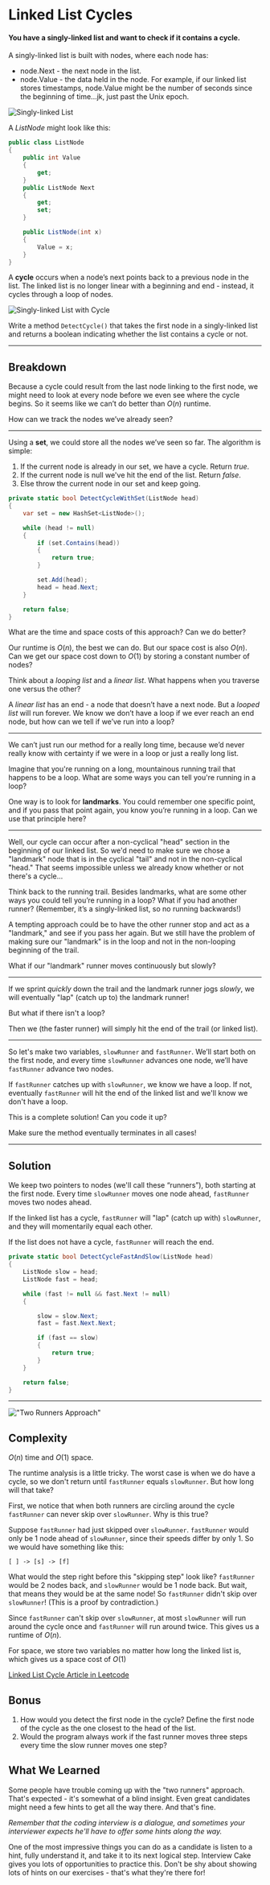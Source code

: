 # Linked List Cycles

#### You have a singly-linked list and want to check if it contains a cycle.

A singly-linked list is built with nodes, where each node has:

- node.Next - the next node in the list.
- node.Value - the data held in the node. For example, if our linked list stores timestamps, node.Value might be the number of seconds since the beginning of time...jk, just past the Unix epoch.

![Singly-linked List](https://i.ibb.co/QbDGGqx/singly-linkedlist.png "Singly-linked List")

A _ListNode_ might look like this:

```cs
public class ListNode
{
    public int Value
    {
        get;
    }
    public ListNode Next
    {
        get;
        set;
    }

    public ListNode(int x)
    {
        Value = x;
    }
}
```

A **cycle** occurs when a node’s next points back to a previous node in the list. The linked list is no longer linear with a beginning and end - instead, it cycles through a loop of nodes.

![Singly-linked List with Cycle](https://i.ibb.co/FwKqSdR/1473367882-8b197c6f91-Linked-List-Cycle.png "Singly-linked List with Cycle")

Write a method `DetectCycle()` that takes the first node in a singly-linked list and returns a boolean indicating whether the list contains a cycle or not.

***

## Breakdown

Because a cycle could result from the last node linking to the first node, we might need to look at every node before we even see where the cycle begins. So it seems like we can’t do better than $`O(n)`$ runtime.

How can we track the nodes we’ve already seen?

***

Using a **set**, we could store all the nodes we’ve seen so far. The algorithm is simple:

1. If the current node is already in our set, we have a cycle. Return *true*.
1. If the current node is null we've hit the end of the list. Return *false*.
1. Else throw the current node in our set and keep going.

```cs
private static bool DetectCycleWithSet(ListNode head)
{
    var set = new HashSet<ListNode>();

    while (head != null)
    {
        if (set.Contains(head))
        {
            return true;
        }

        set.Add(head);
        head = head.Next;
    }

    return false;
}
```

What are the time and space costs of this approach? Can we do better?

Our runtime is $`O(n)`$, the best we can do. But our space cost is also $`O(n)`$. Can we get our space cost down to $`O(1)`$ by storing a constant number of nodes?

Think about a *looping list* and a *linear list*. What happens when you traverse one versus the other?

A *linear list* has an end - a node that doesn’t have a next node. But a *looped list* will run forever. We know we don’t have a loop if we ever reach an end node, but how can we tell if we’ve run into a loop?

***

We can’t just run our method for a really long time, because we’d never really know with certainty if we were in a loop or just a really long list.

Imagine that you're running on a long, mountainous running trail that happens to be a loop. What are some ways you can tell you're running in a loop?

One way is to look for **landmarks**. You could remember one specific point, and if you pass that point again, you know you’re running in a loop. Can we use that principle here?

***

Well, our cycle can occur after a non-cyclical "head" section in the beginning of our linked list. So we'd need to make sure we chose a "landmark" node that is in the cyclical "tail" and not in the non-cyclical "head." That seems impossible unless we already know whether or not there's a cycle...

Think back to the running trail. Besides landmarks, what are some other ways you could tell you’re running in a loop? What if you had another runner? (Remember, it’s a singly-linked list, so no running backwards!)

A tempting approach could be to have the other runner stop and act as a "landmark," and see if you pass her again. But we still have the problem of making sure our "landmark" is in the loop and not in the non-looping beginning of the trail.

What if our "landmark" runner moves continuously but slowly?

***

If we sprint *quickly* down the trail and the landmark runner jogs *slowly*, we will eventually "lap" (catch up to) the landmark runner!

But what if there isn't a loop?

Then we (the faster runner) will simply hit the end of the trail (or linked list).

***

So let's make two variables, `slowRunner` and `fastRunner`. We’ll start both on the first node, and every time `slowRunner` advances one node, we’ll have `fastRunner` advance two nodes.

If `fastRunner` catches up with `slowRunner`, we know we have a loop. If not, eventually `fastRunner` will hit the end of the linked list and we'll know we don't have a loop.

This is a complete solution! Can you code it up?

Make sure the method eventually terminates in all cases!

***

## Solution

We keep two pointers to nodes (we'll call these “runners”), both starting at the first node. Every time `slowRunner` moves one node ahead, `fastRunner` moves two nodes ahead.

If the linked list has a cycle, `fastRunner` will "lap" (catch up with) `slowRunner`, and they will momentarily equal each other.

If the list does not have a cycle, `fastRunner` will reach the end.

```cs
private static bool DetectCycleFastAndSlow(ListNode head)
{
    ListNode slow = head;
    ListNode fast = head;

    while (fast != null && fast.Next != null)
    {

        slow = slow.Next;
        fast = fast.Next.Next;

        if (fast == slow)
        {
            return true;
        }
    }

    return false;
}
```

***

!["Two Runners Approach"](https://upload.wikimedia.org/wikipedia/commons/thumb/5/5f/Tortoise_and_hare_algorithm.svg/1024px-Tortoise_and_hare_algorithm.svg.png "Two Runners Approach")

## Complexity

$`O(n)`$ time and $`O(1)`$ space.

The runtime analysis is a little tricky. The worst case is when we do have a cycle, so we don't return until `fastRunner` equals `slowRunner`. But how long will that take?

First, we notice that when both runners are circling around the cycle `fastRunner` can never skip over `slowRunner`. Why is this true?

Suppose `fastRunner` had just skipped over `slowRunner`. `fastRunner` would only be 1 node ahead of `slowRunner`, since their speeds differ by only 1. So we would have something like this:

```
[ ] -> [s] -> [f]
```

What would the step right before this "skipping step" look like? `fastRunner` would be 2 nodes back, and `slowRunner` would be 1 node back. But wait, that means they would be at the same node! So `fastRunner` didn't skip over `slowRunner`! (This is a proof by contradiction.)

Since `fastRunner` can't skip over `slowRunner`, at most `slowRunner` will run around the cycle once and `fastRunner` will run around twice. This gives us a runtime of $`O(n)`$.

For space, we store two variables no matter how long the linked list is, which gives us a space cost of $`O(1)`$

[Linked List Cycle Article in Leetcode](https://leetcode.com/articles/linked-list-cycle/)

## Bonus

1. How would you detect the first node in the cycle? Define the first node of the cycle as the one closest to the head of the list.
2. Would the program always work if the fast runner moves three steps every time the slow runner moves one step?

## What We Learned

Some people have trouble coming up with the "two runners" approach. That's expected - it's somewhat of a blind insight. Even great candidates might need a few hints to get all the way there. And that's fine.

*Remember that the coding interview is a dialogue, and sometimes your interviewer expects he'll have to offer some hints along the way.*

One of the most impressive things you can do as a candidate is listen to a hint, fully understand it, and take it to its next logical step. Interview Cake gives you lots of opportunities to practice this. Don't be shy about showing lots of hints on our exercises - that's what they're there for!
